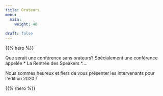 ```yaml
---
title: Orateurs
menu:
  main:
    weight: 40
  
draft: false      
---
```


{{% hero %}}

Que serait une conférence sans orateurs? Spécialement une conférence appelée * La Rentrée des Speakers *....

Nous sommes heureux et fiers de vous présenter les intervenants pour l'édition 2020 !


{{% /hero %}}
